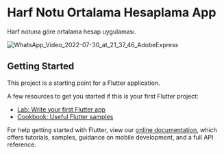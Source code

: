 # Harf Notu Ortalama Hesaplama App

Harf notuna göre ortalama hesap uygulaması.

![WhatsApp_Video_2022-07-30_at_21_37_46_AdobeExpress](https://user-images.githubusercontent.com/72871376/182004240-0dd4e51d-b17f-44c4-a411-388779cc1249.gif)

## Getting Started

This project is a starting point for a Flutter application.

A few resources to get you started if this is your first Flutter project:

- [Lab: Write your first Flutter app](https://flutter.dev/docs/get-started/codelab)
- [Cookbook: Useful Flutter samples](https://flutter.dev/docs/cookbook)

For help getting started with Flutter, view our
[online documentation](https://flutter.dev/docs), which offers tutorials,
samples, guidance on mobile development, and a full API reference.
